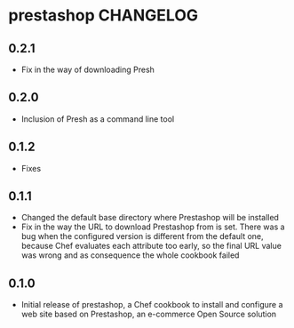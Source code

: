 prestashop CHANGELOG
====================

0.2.1
-----
- Fix in the way of downloading Presh

0.2.0
-----
- Inclusion of Presh as a command line tool

0.1.2
-----
- Fixes

0.1.1
-----
- Changed the default base directory where Prestashop will be installed
- Fix in the way the URL to download Prestashop from is set. There was a bug when the configured version is different from the default one, because Chef evaluates each
attribute too early, so the final URL value was wrong and as consequence the whole cookbook failed

0.1.0
-----
- Initial release of prestashop, a Chef cookbook to install and configure a web site based on Prestashop, an e-commerce Open Source solution
